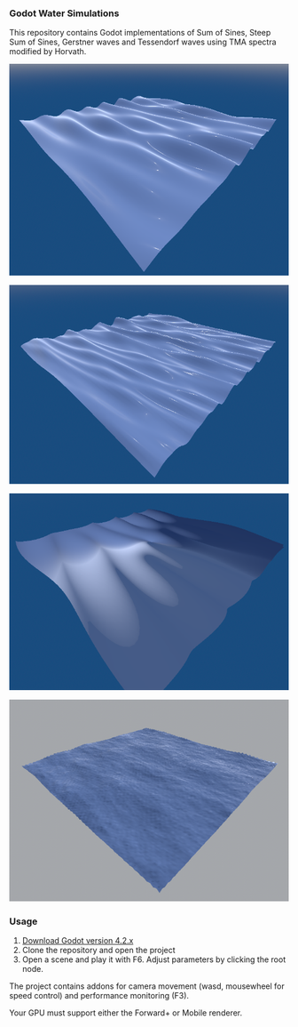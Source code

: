 ### Godot Water Simulations
This repository contains Godot implementations of Sum of Sines, Steep Sum of Sines, Gerstner waves and Tessendorf waves using TMA spectra modified by Horvath.

![Sum of Sines](./images/normalsine.png)

![Steep Sum of Sines](./images/steepsine.png)

![Gerstner waves](./images/gerstner.png)

![Tessendorf waves](./images/tessendorf.png)

### Usage
1. [Download Godot version 4.2.x](https://godotengine.org/)
2. Clone the repository and open the project
3. Open a scene and play it with F6. Adjust parameters by clicking the root node.

The project contains addons for camera movement (wasd, mousewheel for speed control) and performance monitoring (F3).

Your GPU must support either the Forward+ or Mobile renderer.
